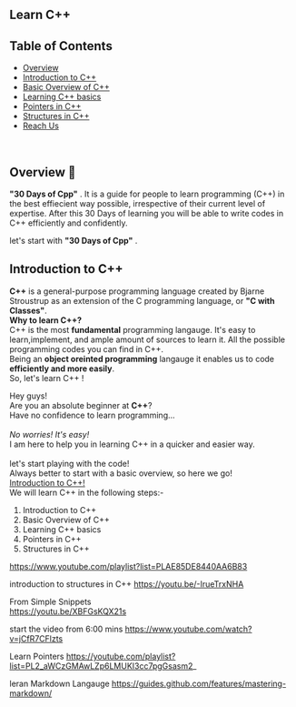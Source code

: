 ## Learn C++
<!-- TABLE OF CONTENTS -->
## Table of Contents
* [Overview](#overview)
* [Introduction to C++](#Introduction-to-C++)
* [Basic Overview of C++](#Basic-Overview-of-C++)
* [Learning C++ basics](#Learning-C++-basics)
* [Pointers in C++](#Pointers-in-C++)
* [Structures in C++](#Structures-in-C++)
* [Reach Us](#reach-us)
<br/>

<!-- OVERVIEW -->
## Overview 📝
 **"30 Days of Cpp"** . 
It is a guide for people to learn programming (C++) in the best effiecient way possible, irrespective of their current level of expertise. After this 30 Days of learning you will be able to write codes in C++ efficiently and confidently.

let's start with **"30 Days of Cpp"** . 
<br/>

<!-- Introduction to C++ -->
## Introduction to C++
**C++** is a general-purpose programming language created by Bjarne Stroustrup as an extension of the C programming language, or **"C with Classes"**.<br/>
**Why to learn C++?** <br/>
C++ is the most **fundamental** programming langauge. It's easy to learn,implement, and ample amount of sources to learn it. All the possible programming codes you can find in C++.<br/>
Being an **object oreinted programming** langauge it enables us to code **efficiently and more easily**.<br/>
So, let's learn C++ !

Hey guys!<br/>
Are you an absolute beginner at **C++**?<br/>
Have no confidence to learn programming...<br/>
<br/>*No worries! It's easy!*<br/>
I am here to help you in learning C++ in a quicker and easier way.<br/>
<br/>
let's start playing with the code!<br/>
Always better to start with a basic overview, so here we go!<br/>
[Introduction to C++!](https://www.w3schools.com/cpp/cpp_intro.asp)<br/>
We will learn C++ in the following steps:-<br/>

1. Introduction to C++
2. Basic Overview of C++
3. Learning C++ basics 
4. Pointers in C++
5. Structures in C++

https://www.youtube.com/playlist?list=PLAE85DE8440AA6B83


introduction to structures in C++
https://youtu.be/-IrueTrxNHA


From Simple Snippets  
https://youtu.be/XBFGsKQX21s


start the video from 6:00 mins 
https://www.youtube.com/watch?v=jCfR7CFlzts

Learn Pointers
https://youtube.com/playlist?list=PL2_aWCzGMAwLZp6LMUKI3cc7pgGsasm2_


leran Markdown Langauge
https://guides.github.com/features/mastering-markdown/
